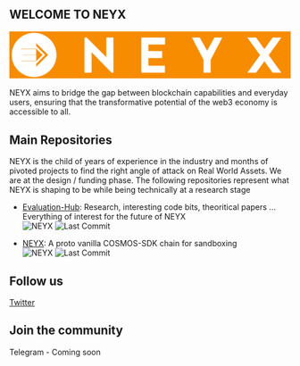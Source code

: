 ## WELCOME TO NEYX
![NEYX LOGO](https://github.com/NEYXHQ/.github/blob/main/LOGO-TEXT.jpg)

NEYX aims to bridge the gap between blockchain capabilities and everyday users, ensuring that the transformative potential of the web3 economy is accessible to all.

## Main Repositories
NEYX is the child of years of experience in the industry and months of pivoted projects to find the right angle of attack on Real World Assets. We are at the design / funding phase. The following repositories represent what NEYX is shaping to be while being technically at a research stage


* [Evaluation-Hub](https://github.com/NEYXHQ/Evaluation-Hub): Research, interesting code bits, theoritical papers ... Everything of interest for the future of NEYX
  <BR>![NEYX](https://img.shields.io/badge/NEYX-Research-orange)     ![Last Commit](https://img.shields.io/github/last-commit/NEYXHQ/Evaluation-Hub)
  


* [NEYX](https://github.com/NEYXHQ/NEYX): A proto vanilla COSMOS-SDK chain for sandboxing 
  <BR>![NEYX](https://img.shields.io/badge/NEYX-Experiment-orange)  ![Last Commit](https://img.shields.io/github/last-commit/NEYXHQ/NEYX)  
  

## Follow us
[Twitter](https://twitter.com/NeyxHQ)


## Join the community
Telegram - Coming soon


